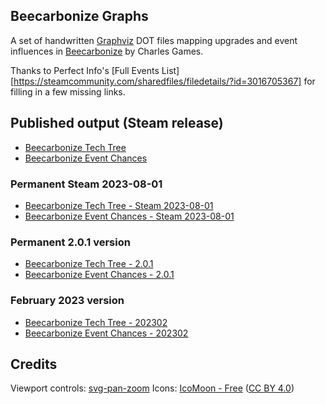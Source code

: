 ## Beecarbonize Graphs

A set of handwritten [Graphviz](https://graphviz.org/) DOT files mapping upgrades and event influences in [Beecarbonize](https://charlesgames.net/beecarbonize/) by Charles Games.

Thanks to Perfect Info's [Full Events List][https://steamcommunity.com/sharedfiles/filedetails/?id=3016705367] for filling in a few missing links.

## Published output (Steam release)

- [Beecarbonize Tech Tree](https://wondible.com/beecarbonize/beecarbonize_tech_tree.html)
- [Beecarbonize Event Chances](https://wondible.com/beecarbonize/beecarbonize_event_chances.html)

### Permanent Steam 2023-08-01

- [Beecarbonize Tech Tree - Steam 2023-08-01](https://wondible.com/beecarbonize/20230801/beecarbonize_tech_tree.html)
- [Beecarbonize Event Chances - Steam 2023-08-01](https://wondible.com/beecarbonize/20230801beecarbonize_event_chances.html)

### Permanent 2.0.1 version

- [Beecarbonize Tech Tree - 2.0.1](https://wondible.com/beecarbonize/2.0.1/beecarbonize_tech_tree.html)
- [Beecarbonize Event Chances - 2.0.1](https://wondible.com/beecarbonize/2.0.1/beecarbonize_event_chances.html)

### February 2023 version

- [Beecarbonize Tech Tree - 202302](https://wondible.com/beecarbonize/202302/beecarbonize_tech_tree.html)
- [Beecarbonize Event Chances - 202302](https://wondible.com/beecarbonize/202302/beecarbonize_event_chances.html)

## Credits

Viewport controls: [svg-pan-zoom](https://github.com/bumbu/svg-pan-zoom)
Icons: [IcoMoon - Free](https://icomoon.io/#icons-icomoon) ([CC BY 4.0](http://creativecommons.org/licenses/by/4.0/))
